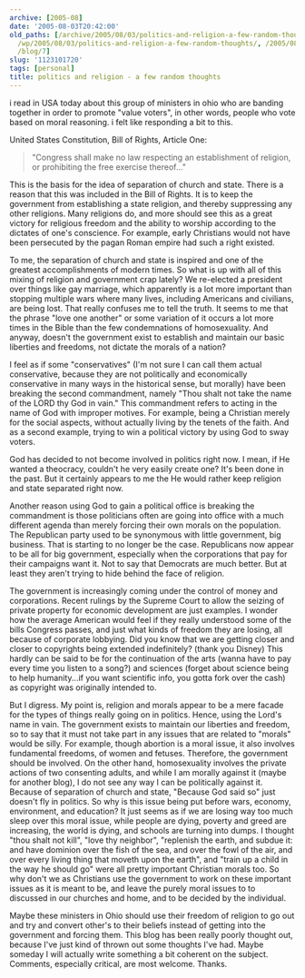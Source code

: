 ```yaml
---
archive: [2005-08]
date: '2005-08-03T20:42:00'
old_paths: [/archive/2005/08/03/politics-and-religion-a-few-random-thoughts.html,
  /wp/2005/08/03/politics-and-religion-a-few-random-thoughts/, /2005/08/03/politics-and-religion-a-few-random-thoughts/,
  /blog/7]
slug: '1123101720'
tags: [personal]
title: politics and religion - a few random thoughts
---
```


i read in USA today about this group of ministers in ohio who are banding
together in order to promote "value voters", in other words, people who
vote based on moral reasoning. i felt like responding a bit to this.

United States Constitution, Bill of Rights, Article One:

> "Congress shall make no law respecting an establishment of religion, or
> prohibiting the free exercise thereof..."

This is the basis for the idea of separation of church and state. There is
a reason that this was included in the Bill of Rights. It is to keep the
government from establishing a state religion, and thereby suppressing any
other religions. Many religions do, and more should see this as a great
victory for religious freedom and the ability to worship according to the
dictates of one's conscience. For example, early Christians would not have
been persecuted by the pagan Roman empire had such a right existed.

To me, the separation of church and state is inspired and one of the
greatest accomplishments of modern times. So what is up with all of this
mixing of religion and government crap lately? We re-elected a president
over things like gay marriage, which apparently is a lot more important
than stopping multiple wars where many lives, including Americans and
civilians, are being lost. That really confuses me to tell the truth. It
seems to me that the phrase "love one another" or some variation of it
occurs a lot more times in the Bible than the few condemnations of
homosexuality. And anyway, doesn't the government exist to establish and
maintain our basic liberties and freedoms, not dictate the morals of
a nation?

I feel as if some "conservatives" (I'm not sure I can call them actual
conservative, because they are not politically and economically
conservative in many ways in the historical sense, but morally) have been
breaking the second commandment, namely "Thou shalt not take the name of
the LORD thy God in vain." This commandment refers to acting in the name
of God with improper motives. For example, being a Christian merely for
the social aspects, without actually living by the tenets of the faith.
And as a second example, trying to win a political victory by using God to
sway voters.

God has decided to not become involved in politics right now. I mean, if
He wanted a theocracy, couldn't he very easily create one? It's been done
in the past. But it certainly appears to me the He would rather keep
religion and state separated right now.

Another reason using God to gain a political office is breaking the
commandment is those politicians often are going into office with a much
different agenda than merely forcing their own morals on the population.
The Republican party used to be synonymous with little government, big
business. That is starting to no longer be the case. Republicans now
appear to be all for big government, especially when the corporations that
pay for their campaigns want it. Not to say that Democrats are much
better. But at least they aren't trying to hide behind the face of
religion.

The government is increasingly coming under the control of money and
corporations. Recent rulings by the Supreme Court to allow the seizing of
private property for economic development are just examples. I wonder how
the average American would feel if they really understood some of the
bills Congress passes, and just what kinds of freedom they are losing, all
because of corporate lobbying. Did you know that we are getting closer and
closer to copyrights being extended indefinitely? (thank you Disney) This
hardly can be said to be for the continuation of the arts (wanna have to
pay every time you listen to a song?) and sciences (forget about science
being to help humanity...if you want scientific info, you gotta fork over
the cash) as copyright was originally intended to.

But I digress. My point is, religion and morals appear to be a mere facade
for the types of things really going on in politics. Hence, using the
Lord's name in vain. The government exists to maintain our liberties and
freedom, so to say that it must not take part in any issues that are
related to "morals" would be silly. For example, though abortion is
a moral issue, it also involves fundamental freedoms, of women and
fetuses. Therefore, the government should be involved. On the other hand,
homosexuality involves the private actions of two consenting adults, and
while I am morally against it (maybe for another blog), I do not see any
way I can be politically against it.  Because of separation of church and
state, "Because God said so" just doesn't fly in politics. So why is this
issue being put before wars, economy, environment, and education? It just
seems as if we are losing way too much sleep over this moral issue, while
people are dying, poverty and greed are increasing, the world is dying,
and schools are turning into dumps. I thought "thou shalt not kill", "love
thy neighbor", "replenish the earth, and subdue it: and have dominion over
the fish of the sea, and over the fowl of the air, and over every living
thing that moveth upon the earth", and "train up a child in the way he
should go" were all pretty important Christian morals too. So why don't we
as Christians use the government to work on these important issues as it
is meant to be, and leave the purely moral issues to to discussed in our
churches and home, and to be decided by the individual.

Maybe these ministers in Ohio should use their freedom of religion to go
out and try and convert other's to their beliefs instead of getting into
the government and forcing them. This blog has been really poorly thought
out, because I've just kind of thrown out some thoughts I've had. Maybe
someday I will actually write something a bit coherent on the subject.
Comments, especially critical, are most welcome. Thanks.

